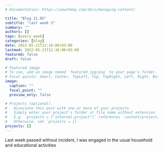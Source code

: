 ```yaml
---
# Documentation: https://wowchemy.com/docs/managing-content/

title: "Blog 21.05"
subtitle: "last week 3"
summary: ""
authors: []
tags: [every week]
categories: [blog]
date: 2022-05-21T12:16:06+03:00
lastmod: 2022-05-21T12:16:06+03:00
featured: false
draft: false

# Featured image
# To use, add an image named `featured.jpg/png` to your page's folder.
# Focal points: Smart, Center, TopLeft, Top, TopRight, Left, Right, BottomLeft, Bottom, BottomRight.
image:
  caption: ""
  focal_point: ""
  preview_only: false

# Projects (optional).
#   Associate this post with one or more of your projects.
#   Simply enter your project's folder or file name without extension.
#   E.g. `projects = ["internal-project"]` references `content/project/deep-learning/index.md`.
#   Otherwise, set `projects = []`.
projects: []
---
```

Last week passed without incident, I was engaged in the usual household and educational activities
